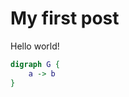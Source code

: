 # My first post

Hello world!

``` {.dot .includeSource caption="A dot graph"}
digraph G {
    a -> b
}
```